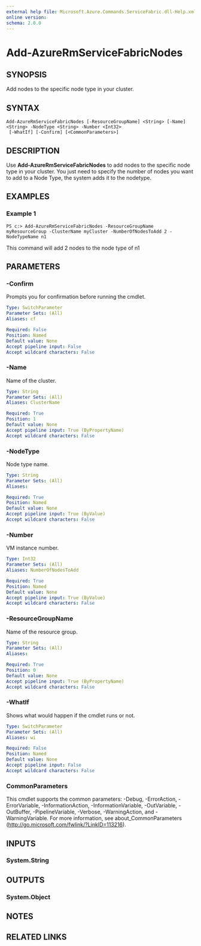 ```yaml
---
external help file: Microsoft.Azure.Commands.ServiceFabric.dll-Help.xml
online version: 
schema: 2.0.0
---
```


# Add-AzureRmServiceFabricNodes

## SYNOPSIS
Add nodes to the specific node type in your cluster.

## SYNTAX

```
Add-AzureRmServiceFabricNodes [-ResourceGroupName] <String> [-Name] <String> -NodeType <String> -Number <Int32>
 [-WhatIf] [-Confirm] [<CommonParameters>]
```

## DESCRIPTION
Use **Add-AzureRmServiceFabricNodes** to add nodes to the specific node type in your cluster. You just need to specify the number of nodes you want to add to a Node Type, the system adds it to the nodetype.

## EXAMPLES

### Example 1
```
PS c:> Add-AzureRmServiceFabricNodes -ResourceGroupName myResourceGroup -ClusterName myCluster -NumberOfNodesToAdd 2 -NodeTypeName n1
```

This command will add 2 nodes to the node type of n1

## PARAMETERS

### -Confirm
Prompts you for confirmation before running the cmdlet.

```yaml
Type: SwitchParameter
Parameter Sets: (All)
Aliases: cf

Required: False
Position: Named
Default value: None
Accept pipeline input: False
Accept wildcard characters: False
```

### -Name
Name of the cluster.

```yaml
Type: String
Parameter Sets: (All)
Aliases: ClusterName

Required: True
Position: 1
Default value: None
Accept pipeline input: True (ByPropertyName)
Accept wildcard characters: False
```

### -NodeType
Node type name.

```yaml
Type: String
Parameter Sets: (All)
Aliases: 

Required: True
Position: Named
Default value: None
Accept pipeline input: True (ByValue)
Accept wildcard characters: False
```

### -Number
VM instance number.

```yaml
Type: Int32
Parameter Sets: (All)
Aliases: NumberOfNodesToAdd

Required: True
Position: Named
Default value: None
Accept pipeline input: True (ByValue)
Accept wildcard characters: False
```

### -ResourceGroupName
Name of the resource group.

```yaml
Type: String
Parameter Sets: (All)
Aliases: 

Required: True
Position: 0
Default value: None
Accept pipeline input: True (ByPropertyName)
Accept wildcard characters: False
```

### -WhatIf
Shows what would happen if the cmdlet runs or not.

```yaml
Type: SwitchParameter
Parameter Sets: (All)
Aliases: wi

Required: False
Position: Named
Default value: None
Accept pipeline input: False
Accept wildcard characters: False
```

### CommonParameters
This cmdlet supports the common parameters: -Debug, -ErrorAction, -ErrorVariable, -InformationAction, -InformationVariable, -OutVariable, -OutBuffer, -PipelineVariable, -Verbose, -WarningAction, and -WarningVariable. For more information, see about_CommonParameters (http://go.microsoft.com/fwlink/?LinkID=113216).

## INPUTS

### System.String

## OUTPUTS

### System.Object

## NOTES

## RELATED LINKS

